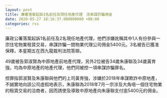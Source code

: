 ```yaml
---
layout: post
title: 廉署落案起訴3名前任及現任地產代理　涉串謀詐騙佣金
date: 2020-05-27 18:16:37.000000000 +08:00
categories: rss
---
```


廉政公署落案起訴1名前任及2名現任地產代理，他們涉嫌訛稱其中1人有份參與一宗住宅物業租賃交易，串謀詐騙一間物業代理公司佣金5400元。3名被告已獲准保釋，本星期五在西九龍裁判法院答辯。

49歲被告郭淑賢為中原地產前地產代理，另外2位被告34歲朱康聯及34歲黃育強，均為中原地產的地產代理，他們同被控一項串謀詐騙罪名。

控罪指郭淑賢及朱康聯與他們的上司黃育強，涉嫌於2018年串謀欺詐中原地產，不誠實地向該公司虛假地表示，朱康聯為2018年7月一宗涉及大角咀一個住宅物業的租賃交易的洽商者，因而誘使及導致中原地產向朱康聯支付逾5400元的佣金。
